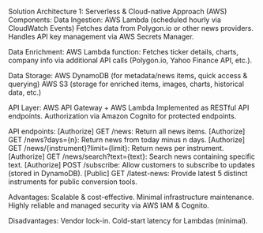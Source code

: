 Solution Architecture 1: Serverless & Cloud-native Approach (AWS)
Components:
Data Ingestion:
AWS Lambda (scheduled hourly via CloudWatch Events)
Fetches data from Polygon.io or other news providers.
Handles API key management via AWS Secrets Manager.

Data Enrichment:
AWS Lambda function:
Fetches ticker details, charts, company info via additional API calls (Polygon.io, Yahoo Finance API, etc.).

Data Storage:
AWS DynamoDB (for metadata/news items, quick access & querying)
AWS S3 (storage for enriched items, images, charts, historical data, etc.)

API Layer:
AWS API Gateway + AWS Lambda
Implemented as RESTful API endpoints.
Authorization via Amazon Cognito for protected endpoints.

API endpoints:
[Authorize] GET /news: Return all news items.
[Authorize] GET /news?days={n}: Return news from today minus n days.
[Authorize] GET /news/{instrument}?limit={limit}: Return news per instrument.
[Authorize] GET /news/search?text={text}: Search news containing specific text.
[Authorize] POST /subscribe: Allow customers to subscribe to updates (stored in DynamoDB).
[Public] GET /latest-news: Provide latest 5 distinct instruments for public conversion tools.

Advantages:
Scalable & cost-effective.
Minimal infrastructure maintenance.
Highly reliable and managed security via AWS IAM & Cognito.

Disadvantages:
Vendor lock-in.
Cold-start latency for Lambdas (minimal).

